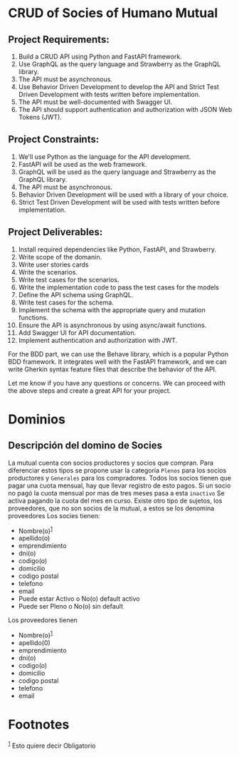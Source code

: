 # CRUD of Socies of Humano Mutual

## Project Requirements:

1. Build a CRUD API using Python and FastAPI framework.
2. Use GraphQL as the query language and Strawberry as the GraphQL library.
3. The API must be asynchronous.
4. Use Behavior Driven Development to develop the API and Strict Test Driven Development with tests written before
   implementation.
5. The API must be well-documented with Swagger UI.
6. The API should support authentication and authorization with JSON Web Tokens (JWT).

## Project Constraints:

1. We'll use Python as the language for the API development.
2. FastAPI will be used as the web framework.
3. GraphQL will be used as the query language and Strawberry as the GraphQL library.
4. The API must be asynchronous.
5. Behavior Driven Development will be used with a library of your choice.
6. Strict Test Driven Development will be used with tests written before implementation.

## Project Deliverables:

1. Install required dependencies like Python, FastAPI, and Strawberry.
2. Write scope of the domanin.
3. Write user stories cards
2. Write the scenarios.
3. Write test cases for the scenarios.
6. Write the implementation code to pass the test cases for the models
5. Define the API schema using GraphQL.
6. Write test cases for the schema.
5. Implement the schema with the appropriate query and mutation functions.
7. Ensure the API is asynchronous by using async/await functions.
8. Add Swagger UI for API documentation.
9. Implement authentication and authorization with JWT.

For the BDD part, we can use the Behave library, which is a popular Python BDD framework. It integrates well with the
FastAPI framework, and we can write Gherkin syntax feature files that describe the behavior of the API.

Let me know if you have any questions or concerns. We can proceed with the above steps and create a great API for your
project.

# Dominios

## Descripción del domino de Socies

La mutual cuenta con socios productores y socios que compran. Para diferenciar estos tipos se propone usar la
categoría `Plenos` para los socios productores y `Generales` para los compradores.
Todos los socios tienen que pagar una cuota mensual, hay que llevar registro de esto pagos.
Si un socio no pagó la cuota mensual por mas de tres meses pasa a esta `inactivo`
Se activa pagando la cuota del mes en curso.
Existe otro tipo de sujetos, los proveedores, que no son socios de la mutual, a estos se los denomina proveedores
Los socies tienen:

- Nombre(o)<sup><a id="fnr.1" class="footref" href="#fn.1" role="doc-backlink">1</a></sup>
- apellido(o)
- emprendimiento
- dni(o)
- codigo(o)
- domicilio
- codigo postal
- telefono
- email
- Puede estar Activo o No(o) default activo
- Puede ser Pleno o No(o) sin default

Los proveedores tienen

- Nombre(o)<sup><a id="fnr.1.100" class="footref" href="#fn.1" role="doc-backlink">1</a></sup>
- apellido(0)
- emprendimiento
- dni(o)
- codigo(o)
- domicilio
- codigo postal
- telefono
- email

# Footnotes

<sup><a id="fn.1" href="#fnr.1">1</a></sup> Esto quiere decir Obligatorio
